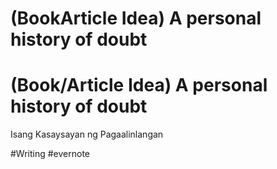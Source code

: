 # (BookArticle Idea) A personal history of doubt

# (Book/Article Idea) A personal history of doubt

Isang Kasaysayan ng Pagaalinlangan

\#Writing #evernote

